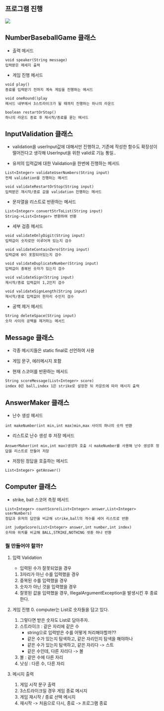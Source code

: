 ## 프로그램 진행

![](https://velog.velcdn.com/images/sohyun9527/post/e07aecd5-f1dc-42fe-9551-be2fe32aaeec/image.jpg)

## NumberBaseballGame 클래스

- 출력 메서드

```
void speaker(String message)
입력받은 메세지 출력
```

- 게임 진행 메서드

```
void play()
종료를 입력받기 전까지 계속 게임을 진행하는 메서드

void oneRound()play
메서드 내부에서 3스트라이크가 될 때까지 진행하는 하나의 라운드

boolean restartOrStop()
하나의 라운드 종료 후 재시작/종료를 묻는 메서드
```

## InputValidation 클래스

- validation을 userInput값에 대해서만 진행하고, 기존에 작성한 함수도 확장성이 떨어진다고 생각해 UserInput을 위한 valid로 기능 통일..

- 유저의 입력값에 대한 Validation을 한번에 진행하는 메서드

```
List<Integer> validateUserNumbers(String input)
전체 validation을 진행하는 메서드

void validateRestartOrStop(String input)
입력받은 재시작/종료 값을 validation 진행하는 메서드
```

- 문자열을 리스트로 반환하는 메서드

```
List<Integer> convertStrToList(String input)
String->List<Integer> 변환하여 반환
```

- 세부 검증 메서드

```
void validateOnlyDigit(String input)
입력값이 숫자로만 이루어져 있는지 검수

void validateContainZero(String input)
입력값에 0이 포함되어있는지 검수

void validateDuplicateNumber(String input)
입력값이 중복된 숫자가 있는지 검수

void validateSign(String input)
재시작/종료 입력값이 1,2인지 검수

void validateSignLength(String input)
재시작/종료 입력값이 한자리 수인지 검수
```

- 공백 제거 메서드

```
String deleteSpace(String input)
숫자 사이의 공백을 제거하는 메서드
```

## Message 클래스

- 각종 메시지들은 static final로 선언하여 사용
- 게임 문구, 에러메시지 포함

- 현재 스코어를 반환하는 메서드

```
String scoreMessage(List<Integer> score)
index 0은 ball,index 1은 strike로 설정한 뒤 카운트에 따라 메시지 출력
```

## AnswerMaker 클래스

- 난수 생성 메서드

```
int makeNumber(int min,int max)min,max 사이의 하나의 숫자 반환
```

- 리스트로 난수 생성 후 저장 메서드

```
AnswerMaker(int min,int max)생성자 호출 시 makeNumber를 사용해 난수 생성후 정답을 리스트로 만들어 저장
```

- 저장된 정답을 호출하는 메서드

```
List<Integer> getAnswer()
```

## Computer 클래스

- strike, ball 스코어 측정 메서드

```
List<Integer> countScore(List<Integer> answer,List<Integer> userNumbers)
정답과 유저의 답안을 비교해 strike,ball의 개수를 세어 리스트로 반환

int judgeScore(List<Integer> answer,int number,int index)
숫자와 위치를 비교해 BALL,STRIKE,NOTHING 셋중 하나 반환
```

### 뭘 만들어야 할까?

1. 입력 Validation
    - 입력된 수가 잘못되었을 경우

    1. 3자리가 아닌 수를 입력했을 경우
    2. 중복된 수를 입력했을 경우
    3. 숫자가 아닌 것을 입력했을 경우
    4. 잘못된 값을 입력했을 경우, IllegalArgumentException을 발생시킨 후 종료한다.

2. 게임 진행
    0. computer는 List<Integer>로 숫자들을 담고 있다.
    1. 그렇다면 받은 숫자도 List<Integer>로 담아주자.
    1. 스트라이크 : 같은 자리에 같은 수
        - string으로 입력받은 수를 어떻게 처리해야할까??
        - 같은 수가 있는지 탐색하고, 같은 자리인지 탐색을 해야하나
        - 같은 수가 있는지 탐색하고, 같은 자리다 -> 스트
        - 같은 수인데, 다른 자리다 -> 볼
    2. 볼 : 같은 수에 다른 자리
    3. 낫싱 : 다른 수, 다른 자리

3. 메시지 출력
    1. 게임 시작 문구 출력
    2. 3스트라이크일 경우 게임 종료 메시지
    3. 게임 재시작 / 종료 선택 메시지
    4. 재시작 -> 처음으로 다시, 종료 -> 프로그램 종료
